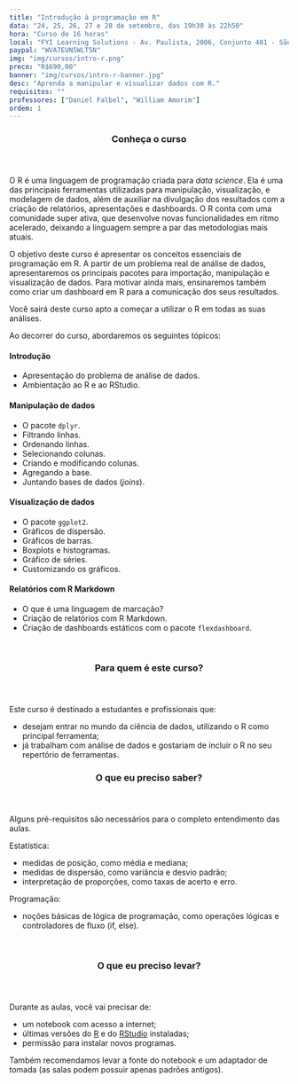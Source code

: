 ```yaml
---
title: "Introdução à programação em R"
data: "24, 25, 26, 27 e 28 de setembro, das 19h30 às 22h50"
hora: "Curso de 16 horas"
local: "FYI Learning Solutions - Av. Paulista, 2006, Conjunto 401 - São Paulo - SP"
paypal: "WVA7EUN5WLT5N"
img: "img/cursos/intro-r.png"
preco: "R$690,00"
banner: "img/cursos/intro-r-banner.jpg"
desc: "Aprenda a manipular e visualizar dados com R."
requisitos: ""
professores: ["Daniel Falbel", "William Amorim"]
ordem: 1
---
```


<header class="section-header">
  <h3>Conheça o curso</h3>
</header>

O R é uma linguagem de programação criada para *data science*. Ela é uma das principais ferramentas utilizadas para manipulação, visualização, e modelagem de dados, além de auxiliar na divulgação dos resultados com a criação de relatórios, apresentações e dashboards. O R conta com uma comunidade super ativa, que desenvolve novas funcionalidades em ritmo acelerado, deixando a linguagem sempre a par das metodologias mais atuais.

O objetivo deste curso é apresentar os conceitos essenciais de programação em R. A partir de um problema real de análise de dados, apresentaremos os principais pacotes para importação, manipulação e visualização de dados. Para motivar ainda mais, ensinaremos também como criar um dashboard em R para a comunicação dos seus resultados. 

Você sairá deste curso apto a começar a utilizar o R em todas as suas análises.

Ao decorrer do curso, abordaremos os seguintes tópicos:

#### Introdução

- Apresentação do problema de análise de dados.
- Ambientação ao R e ao RStudio.

#### Manipulação de dados

- O pacote `dplyr`.
- Filtrando linhas.
- Ordenando linhas.
- Selecionando colunas.
- Criando e modificando colunas.
- Agregando a base.
- Juntando bases de dados (*joins*).

#### Visualização de dados

- O pacote `ggplot2`.
- Gráficos de dispersão.
- Gráficos de barras.
- Boxplots e histogramas.
- Gráfico de séries.
- Customizando os gráficos.

#### Relatórios com R Markdown

- O que é uma linguagem de marcação?
- Criação de relatórios com R Markdown.
- Criação de dashboards estáticos com o pacote `flexdashboard`.




<br>
<header class="section-header">
  <h3>Para quem é este curso?</h3>
</header>

Este curso é destinado a estudantes e profissionais que:

- desejam entrar no mundo da ciência de dados, utilizando o R como principal ferramenta;
- já trabalham com análise de dados e gostariam de incluir o R no seu repertório de ferramentas.




<header class="section-header">
  <h3>O que eu preciso saber?</h3>
</header>


Alguns pré-requisitos são necessários para o completo entendimento das aulas. 

Estatística:

- medidas de posição, como média e mediana;
- medidas de dispersão, como variância e desvio padrão;
- interpretação de proporções, como taxas de acerto e erro.

Programação:

- noções básicas de lógica de programação, como operações lógicas e controladores de fluxo (if, else).




<br>
<header class="section-header">
  <h3>O que eu preciso levar?</h3>
</header>

Durante as aulas, você vai precisar de:

- um notebook com acesso a internet;
- últimas versões do [R](https://cran.r-project.org/) e do [RStudio](https://www.rstudio.com/products/rstudio/download/) instaladas;
- permissão para instalar novos programas.

Também recomendamos levar a fonte do notebook e um adaptador de tomada (as salas podem possuir apenas padrões antigos).
